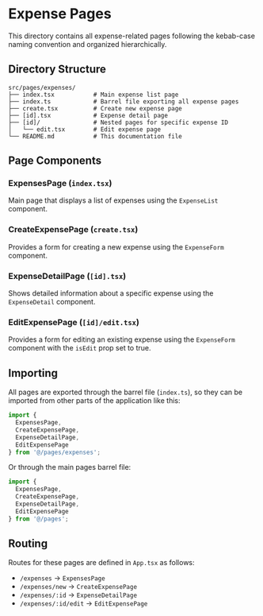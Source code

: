 # Expense Pages

This directory contains all expense-related pages following the kebab-case naming convention and organized hierarchically.

## Directory Structure

```
src/pages/expenses/
├── index.tsx           # Main expense list page
├── index.ts            # Barrel file exporting all expense pages
├── create.tsx          # Create new expense page
├── [id].tsx            # Expense detail page
├── [id]/               # Nested pages for specific expense ID
│   └── edit.tsx        # Edit expense page
└── README.md           # This documentation file
```

## Page Components

### ExpensesPage (`index.tsx`)
Main page that displays a list of expenses using the `ExpenseList` component.

### CreateExpensePage (`create.tsx`)
Provides a form for creating a new expense using the `ExpenseForm` component.

### ExpenseDetailPage (`[id].tsx`)
Shows detailed information about a specific expense using the `ExpenseDetail` component.

### EditExpensePage (`[id]/edit.tsx`)
Provides a form for editing an existing expense using the `ExpenseForm` component with the `isEdit` prop set to true.

## Importing

All pages are exported through the barrel file (`index.ts`), so they can be imported from other parts of the application like this:

```typescript
import { 
  ExpensesPage,
  CreateExpensePage,
  ExpenseDetailPage,
  EditExpensePage
} from '@/pages/expenses';
```

Or through the main pages barrel file:

```typescript
import { 
  ExpensesPage,
  CreateExpensePage,
  ExpenseDetailPage,
  EditExpensePage
} from '@/pages';
```

## Routing

Routes for these pages are defined in `App.tsx` as follows:

- `/expenses` → `ExpensesPage`
- `/expenses/new` → `CreateExpensePage`
- `/expenses/:id` → `ExpenseDetailPage`
- `/expenses/:id/edit` → `EditExpensePage` 